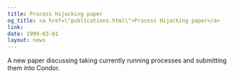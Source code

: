 ```yaml
---
title: Process Hijacking paper
og_title: <a href=\"publications.html\">Process Hijacking paper</a>
link: 
date: 1999-03-01
layout: news
---
```


A new paper discussing taking currently running processes and submitting them into Condor.
